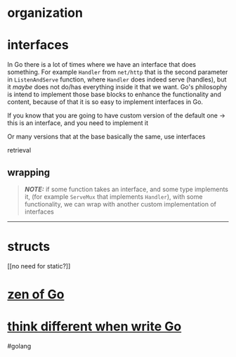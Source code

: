 # organization

# interfaces
In Go there is a lot of times where we have an interface that does something.
For example `Handler` from `net/http` that is the second parameter in `ListenAndServe` function, where `Handler` does indeed serve (handles), but it *maybe* does not do/has everything inside it that we want.
Go's philosophy is intend to implement those base blocks to enhance the functionality and content, because of that it is so easy to implement interfaces in Go.  

If you know that you are going to have custom version of the default one -> this is an interface, and you need to implement it

Or many versions that at the base basically the same, use interfaces

retrieval  
## wrapping
> ***NOTE:*** if some function takes an interface, and some type implements it, (for example `ServeMux` that implements `Handler`),  with some functionality, we can wrap with another custom implementation of interfaces


---

# structs
[[no need for static?]]
# [zen of Go](https://dave.cheney.net/2020/02/23/the-zen-of-go)
# [think different when write Go](https://www.youtube.com/watch?v=PyDMqgOkiR8&t=68s)

#golang